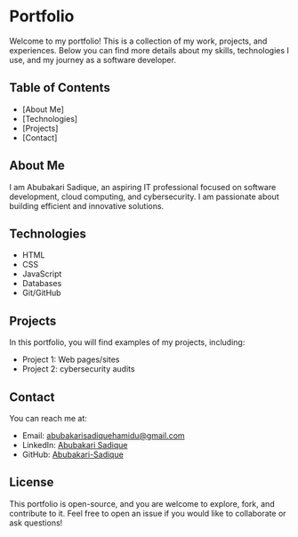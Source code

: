 # Portfolio

Welcome to my portfolio! This is a collection of my work, projects, and experiences. Below you can find more details about my skills, technologies I use, and my journey as a software developer.

## Table of Contents
- [About Me]
- [Technologies]
- [Projects]
- [Contact]

## About Me
I am Abubakari Sadique, an aspiring IT professional focused on software development, cloud computing, and cybersecurity. I am passionate about building efficient and innovative solutions.

## Technologies
- HTML
- CSS
- JavaScript
- Databases
- Git/GitHub

## Projects
In this portfolio, you will find examples of my projects, including:
- Project 1: Web pages/sites
- Project 2: cybersecurity audits

## Contact
You can reach me at:
- Email: [abubakarisadiquehamidu@gmail.com](mailto:abubakarisadiquehamidu@gmail.com)
- LinkedIn: [Abubakari Sadique](https://www.linkedin.com/in/sadique1)
- GitHub: [Abubakari-Sadique](https://github.com/Abubakari-Sadique)

## License
This portfolio is open-source, and you are welcome to explore, fork, and contribute to it. Feel free to open an issue if you would like to collaborate or ask questions!
